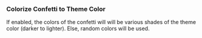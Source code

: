### Colorize Confetti to Theme Color

<!-- FIXME why do we call it theme color here and primary color above? -->
If enabled, the colors of the confetti will will be various shades of the theme color (darker to lighter). Else, random colors will be used.
